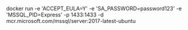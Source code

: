 docker run -e 'ACCEPT_EULA=Y' -e 'SA_PASSWORD=password123' -e 'MSSQL_PID=Express' -p 1433:1433 -d mcr.microsoft.com/mssql/server:2017-latest-ubuntu
